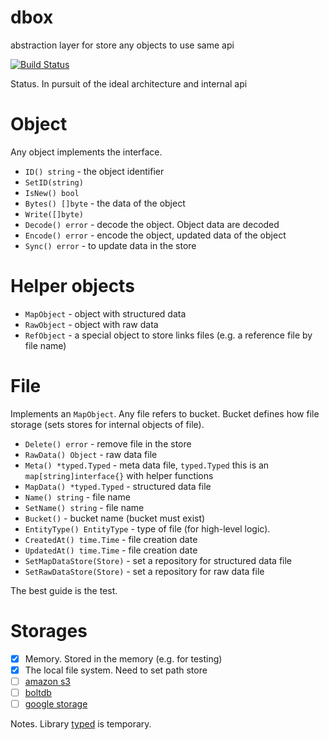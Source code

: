 # dbox
abstraction layer for store any objects to use same api

[![Build Status](https://travis-ci.org/inpime/dbox.svg?branch=master)](https://travis-ci.org/inpime/dbox)

Status. In pursuit of the ideal architecture and internal api

# Object

Any object implements the interface. 

* `ID() string` - the object identifier
* `SetID(string)`
* `IsNew() bool`
* `Bytes() []byte` - the data of the object
* `Write([]byte)`
* `Decode() error` - decode the object. Object data are decoded
* `Encode() error` - encode the object, updated data of the object
* `Sync() error` - to update data in the store

# Helper objects

* `MapObject` - object with structured data
* `RawObject` - object with raw data
* `RefObject` - a special object to store links files (e.g. a reference file by file name)

# File

Implements an `MapObject`. 
Any file refers to bucket. Bucket defines how file storage (sets stores for internal objects of file).

* `Delete() error` - remove file in the store
* `RawData() Object` - raw data file
* `Meta() *typed.Typed` - meta data file, `typed.Typed` this is an `map[string]interface{}` with helper functions
* `MapData() *typed.Typed` - structured data file
* `Name() string` - file name
* `SetName() string` - file name
* `Bucket()` - bucket name (bucket must exist)
* `EntityType() EntityType` - type of file (for high-level logic). 
* `CreatedAt() time.Time` - file creation date
* `UpdatedAt() time.Time` - file creation date
* `SetMapDataStore(Store)` - set a repository for structured data file
* `SetRawDataStore(Store)` - set a repository for raw data file

The best guide is the test.

# Storages

- [x] Memory. Stored in the memory (e.g. for testing)
- [x] The local file system. Need to set path store 
- [ ] [amazon s3](https://aws.amazon.com/s3)
- [ ] [boltdb](https://github.com/boltdb/bolt)
- [ ] [google storage](https://cloud.google.com/storage/)

Notes. Library [typed](gebv/typed) is temporary.
